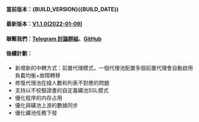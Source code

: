 #### 當前版本：{BUILD_VERSION}({BUILD_DATE})
#### 最新版本：[V1.1.0(2022-01-09)](https://github.com/GoMinerProxy/GoMinerProxy/releases/tag/1.1.0)
#### 聯繫我們：[Telegram 討論群組](https://t.me/+afVqEXnxtQAyNWNh)、[GitHub](https://github.com/GoMinerProxy/GoMinerProxy) 
#### 後續計劃：
- 新增新的中轉方式：前置代理模式，一個代理池配置多個前置代理會自動啟用負載均衡+故障轉移 
- 修復代理池在綫人數和列表不對應的問題
- 支持以不校驗證書的自定義礦池SSL模式
- 優化程序的内存占用
- 優化與礦池上游的數據同步
- 優化礦池任務下發
